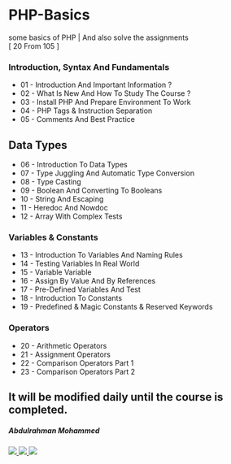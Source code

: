 # PHP-Basics
some basics of PHP | And also solve the assignments
<br>
[ 20 From 105 ]
<br>
### Introduction, Syntax And Fundamentals

-  01 - Introduction And Important Information ?
-  02 - What Is New And How To Study The Course ?
-  03 - Install PHP And Prepare Environment To Work
-  04 - PHP Tags & Instruction Separation
-  05 - Comments And Best Practice

## Data Types
- 06 - Introduction To Data Types
- 07 - Type Juggling And Automatic Type Conversion
- 08 - Type Casting
- 09 - Boolean And Converting To Booleans
- 10 - String And Escaping
- 11 - Heredoc And Nowdoc
- 12 - Array With Complex Tests

### Variables & Constants
- 13 - Introduction To Variables And Naming Rules
- 14 - Testing Variables In Real World
- 15 - Variable Variable
- 16 - Assign By Value And By References
- 17 - Pre-Defined Variables And Test
- 18 - Introduction To Constants
- 19 - Predefined & Magic Constants & Reserved Keywords

### Operators

- 20 - Arithmetic Operators
- 21 - Assignment Operators
- 22 - Comparison Operators Part 1
- 23 - Comparison Operators Part 2

## It will be modified daily until the course is completed.

  


<h5> Abdulrahman Mohammed </h5>
  <a href="https://www.linkedin.com/in/de3vil/">
     <img src="https://img.shields.io/badge/De3vil-blue?style=for-the-badge&logo=linkedin&logoColor=00AEFF&l">
</a>
  <a href="https://www.facebook.com/De3vil.3">
     <img src="https://img.shields.io/badge/De3vil__3-blue?style=for-the-badge&logo=Facebook&logoColor=00AEFF&labelColor=black&color=black">
  </a>
  <a href="https://x.com/De3vil0">
     <img src="https://img.shields.io/twitter/follow/De3vil0?logoColor=black&label=De3vil">
  </a>
